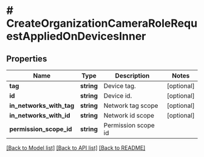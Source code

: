# # CreateOrganizationCameraRoleRequestAppliedOnDevicesInner

## Properties

Name | Type | Description | Notes
------------ | ------------- | ------------- | -------------
**tag** | **string** | Device tag. | [optional]
**id** | **string** | Device id. | [optional]
**in_networks_with_tag** | **string** | Network tag scope | [optional]
**in_networks_with_id** | **string** | Network id scope | [optional]
**permission_scope_id** | **string** | Permission scope id |

[[Back to Model list]](../../README.md#models) [[Back to API list]](../../README.md#endpoints) [[Back to README]](../../README.md)
